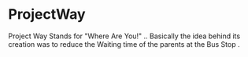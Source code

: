 # ProjectWay
Project Way Stands for "Where Are You!" .. Basically the idea behind its creation was to reduce the Waiting time of the parents at the Bus Stop .
